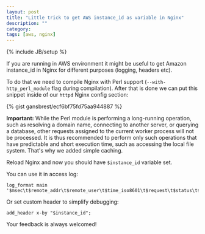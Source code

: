 ```yaml
---
layout: post
title: "Little trick to get AWS instance_id as variable in Nginx"
description: ""
category: 
tags: [aws, nginx]
---
```

{% include JB/setup %}

If you are running in AWS environment it might be useful to get Amazon instance_id in Nginx for different purposes (logging, headers etc).

To do that we need to compile Nginx with Perl support (`--with-http_perl_module` flag during compilation). After that is done we can put this snippet inside of our `httpd` Nginx config section:

{% gist gansbrest/ecf6bf75fd75aa944887 %}

**Important:** While the Perl module is performing a long-running operation, such as resolving a domain name, connecting to another server, or querying a database, other requests assigned to the current worker process will not be processed. It is thus recommended to perform only such operations that have predictable and short execution time, such as accessing the local file system. That's why we added simple caching.

Reload Nginx and now you should have `$instance_id` variable set.

You can use it in access log:

    log_format main '$msec\t$remote_addr\t$remote_user\t$time_iso8601\t$request\t$status\t$body_bytes_sent\t"$http_referer"\t"$http_user_agent"\t$geoip_country_code\t$request_time\t"$http_x_forwarded_for"\t$http_host\t$instance_id';

Or set custom header to simplify debugging:

    add_header x-by "$instance_id";

Your feedback is always welcomed!

